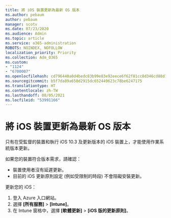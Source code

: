 ```yaml
---
title: 將 iOS 裝置更新為最新 OS 版本
ms.author: pebaum
author: pebaum
manager: scotv
ms.date: 07/23/2020
ms.audience: Admin
ms.topic: article
ms.service: o365-administration
ROBOTS: NOINDEX, NOFOLLOW
localization_priority: Priority
ms.collection: Adm_O365
ms.custom:
- "1124"
- "6700007"
ms.openlocfilehash: cd796440a0d4bedc83b99e83e92eece6f62f81cc8d346cd88d19de34221046db
ms.sourcegitcommit: b5f7da89a650d2915dc652449623c78be6247175
ms.translationtype: HT
ms.contentlocale: zh-TW
ms.lasthandoff: 08/05/2021
ms.locfileid: "53991166"
---
```

# <a name="update-ios-device-to-latest-os-version"></a>將 iOS 裝置更新為最新 OS 版本

只有在受監督的裝置和執行 iOS 10.3 及更新版本的 iOS 裝置上，才能使用作業系統版本更新。

如果您的裝置符合版本需求，請確認：  
- 裝置使用者沒有延遲更新。  
- 目前的 iOS 更新原則設定 (例如受限制的時段) 不會阻礙安裝更新。

更新您的 iOS：

1. 登入 Azure 入口網站。
2. 選擇 **[所有服務]** > **[Intune]**。
3. 在 Intune 窗格中，選擇 **[軟體更新]** > **[iOS 版的更新原則]**。